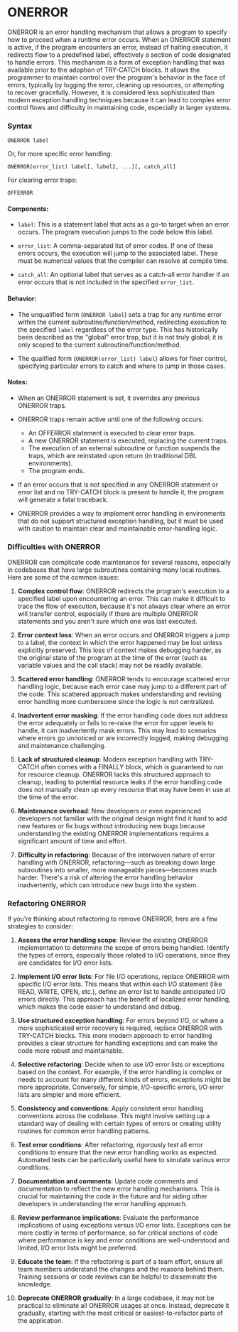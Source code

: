# ONERROR

ONERROR is an error handling mechanism that allows a program to specify how to proceed when a runtime error occurs. When an ONERROR statement is active, if the program encounters an error, instead of halting execution, it redirects flow to a predefined label, effectively a section of code designated to handle errors. This mechanism is a form of exception handling that was available prior to the adoption of TRY-CATCH blocks. It allows the programmer to maintain control over the program's behavior in the face of errors, typically by logging the error, cleaning up resources, or attempting to recover gracefully. However, it is considered less sophisticated than modern exception handling techniques because it can lead to complex error control flows and difficulty in maintaining code, especially in larger systems.

### Syntax

```dbl
ONERROR label
```

Or, for more specific error handling:

```dbl
ONERROR(error_list) label[, label2, ...][, catch_all]
```

For clearing error traps:

```dbl
OFFERROR
```

#### Components:

- `label`: This is a statement label that acts as a go-to target when an error occurs. The program execution jumps to the code below this label.

- `error_list`: A comma-separated list of error codes. If one of these errors occurs, the execution will jump to the associated label. These must be numerical values that the compiler can resolve at compile time.

- `catch_all`: An optional label that serves as a catch-all error handler if an error occurs that is not included in the specified `error_list`.

#### Behavior:

- The unqualified form (`ONERROR label`) sets a trap for any runtime error within the current subroutine/function/method, redirecting execution to the specified `label` regardless of the error type. This has historically been described as the "global" error trap, but it is not truly global; it is only scoped to the current subroutine/function/method.

- The qualified form (`ONERROR(error_list) label`) allows for finer control, specifying particular errors to catch and where to jump in those cases.

#### Notes:

- When an ONERROR statement is set, it overrides any previous ONERROR traps.

- ONERROR traps remain active until one of the following occurs:
  - An OFFERROR statement is executed to clear error traps.
  - A new ONERROR statement is executed, replacing the current traps.
  - The execution of an external subroutine or function suspends the traps, which are reinstated upon return (in traditional DBL environments).
  - The program ends.

- If an error occurs that is not specified in any ONERROR statement or error list and no TRY-CATCH block is present to handle it, the program will generate a fatal traceback.

- ONERROR provides a way to implement error handling in environments that do not support structured exception handling, but it must be used with caution to maintain clear and maintainable error-handling logic.

### Difficulties with ONERROR
ONERROR can complicate code maintenance for several reasons, especially in codebases that have large subroutines containing many local routines. Here are some of the common issues:

1. **Complex control flow**: ONERROR redirects the program's execution to a specified label upon encountering an error. This can make it difficult to trace the flow of execution, because it's not always clear where an error will transfer control, especially if there are multiple ONERROR statements and you aren't sure which one was last executed.

2. **Error context loss**: When an error occurs and ONERROR triggers a jump to a label, the context in which the error happened may be lost unless explicitly preserved. This loss of context makes debugging harder, as the original state of the program at the time of the error (such as variable values and the call stack) may not be readily available.

3. **Scattered error handling**: ONERROR tends to encourage scattered error handling logic, because each error case may jump to a different part of the code. This scattered approach makes understanding and revising error handling more cumbersome since the logic is not centralized.

4. **Inadvertent error masking**: If the error handling code does not address the error adequately or fails to re-raise the error for upper levels to handle, it can inadvertently mask errors. This may lead to scenarios where errors go unnoticed or are incorrectly logged, making debugging and maintenance challenging.

5. **Lack of structured cleanup**: Modern exception handling with TRY-CATCH often comes with a FINALLY block, which is guaranteed to run for resource cleanup. ONERROR lacks this structured approach to cleanup, leading to potential resource leaks if the error handling code does not manually clean up every resource that may have been in use at the time of the error.

6. **Maintenance overhead**: New developers or even experienced developers not familiar with the original design might find it hard to add new features or fix bugs without introducing new bugs because understanding the existing ONERROR implementations requires a significant amount of time and effort.

7. **Difficulty in refactoring**: Because of the interwoven nature of error handling with ONERROR, refactoring—such as breaking down large subroutines into smaller, more manageable pieces—becomes much harder. There's a risk of altering the error handling behavior inadvertently, which can introduce new bugs into the system.

### Refactoring ONERROR

If you're thinking about refactoring to remove ONERROR, here are a few strategies to consider:

1. **Assess the error handling scope**: Review the existing ONERROR implementation to determine the scope of errors being handled. Identify the types of errors, especially those related to I/O operations, since they are candidates for I/O error lists.

2. **Implement I/O error lists**: For file I/O operations, replace ONERROR with specific I/O error lists. This means that within each I/O statement (like READ, WRITE, OPEN, etc.), define an error list to handle anticipated I/O errors directly. This approach has the benefit of localized error handling, which makes the code easier to understand and debug.

3. **Use structured exception handling**: For errors beyond I/O, or where a more sophisticated error recovery is required, replace ONERROR with TRY-CATCH blocks. This more modern approach to error handling provides a clear structure for handling exceptions and can make the code more robust and maintainable.

4. **Selective refactoring**: Decide when to use I/O error lists or exceptions based on the context. For example, if the error handling is complex or needs to account for many different kinds of errors, exceptions might be more appropriate. Conversely, for simple, I/O-specific errors, I/O error lists are simpler and more efficient.

5. **Consistency and conventions**: Apply consistent error handling conventions across the codebase. This might involve setting up a standard way of dealing with certain types of errors or creating utility routines for common error handling patterns.

6. **Test error conditions**: After refactoring, rigorously test all error conditions to ensure that the new error handling works as expected. Automated tests can be particularly useful here to simulate various error conditions.

7. **Documentation and comments**: Update code comments and documentation to reflect the new error handling mechanisms. This is crucial for maintaining the code in the future and for aiding other developers in understanding the error handling approach.

8. **Review performance implications**: Evaluate the performance implications of using exceptions versus I/O error lists. Exceptions can be more costly in terms of performance, so for critical sections of code where performance is key and error conditions are well-understood and limited, I/O error lists might be preferred.

9. **Educate the team**: If the refactoring is part of a team effort, ensure all team members understand the changes and the reasons behind them. Training sessions or code reviews can be helpful to disseminate the knowledge.

10. **Deprecate ONERROR gradually**: In a large codebase, it may not be practical to eliminate all ONERROR usages at once. Instead, deprecate it gradually, starting with the most critical or easiest-to-refactor parts of the application.
